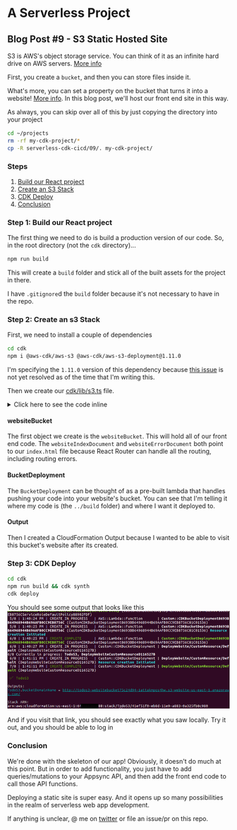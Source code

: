 # A Serverless Project

## Blog Post #9 - S3 Static Hosted Site

S3 is AWS's object storage service. You can think of it as an infinite hard drive on AWS servers. [More info](https://aws.amazon.com/s3/)

First, you create a `bucket`, and then you can store files inside it.

What's more, you can set a property on the bucket that turns it into a website! [More info](https://docs.aws.amazon.com/AmazonS3/latest/dev/WebsiteHosting.html). In this blog post, we'll host our front end site in this way.

As always, you can skip over all of this by just copying the directory into your project

```sh
cd ~/projects
rm -rf my-cdk-project/*
cp -R serverless-cdk-cicd/09/. my-cdk-project/
```

### Steps

1. [Build our React project](#build)
1. [Create an S3 Stack](#s3)
1. [CDK Deploy](#deploy)
1. [Conclusion](#conclusion)

### Step 1: Build our React project <a name="build"></a>

The first thing we need to do is build a production version of our code. So, in the root directory (not the `cdk` directory)...

```sh
npm run build
```

This will create a `build` folder and stick all of the built assets for the project in there.

I have `.gitignore`d the `build` folder because it's not necessary to have in the repo.

### Step 2: Create an s3 Stack <a name="s3"></a>

First, we need to install a couple of dependencies

```sh
cd cdk
npm i @aws-cdk/aws-s3 @aws-cdk/aws-s3-deployment@1.11.0
```

I'm specifying the `1.11.0` version of this dependency because [this issue](https://github.com/aws/aws-cdk/issues/4404) is not yet resolved as of the time that I'm writing this.

Then we create our [cdk/lib/s3.ts](cdk/lib/s3.ts) file.

<details><summary>Click here to see the code inline</summary><p>

```js
import cdk = require("@aws-cdk/core");
import s3 = require("@aws-cdk/aws-s3");
import s3deploy = require("@aws-cdk/aws-s3-deployment");

export class S3 extends cdk.Stack {
  constructor(scope: cdk.Construct, id: string, props?: cdk.StackProps) {
    super(scope, id, props);

    const websiteBucket = new s3.Bucket(this, "WebsiteBucket", {
      websiteIndexDocument: "index.html",
      websiteErrorDocument: "index.html",
      publicReadAccess: true
    });

    new s3deploy.BucketDeployment(this, "DeployWebsite", {
      sources: [s3deploy.Source.asset("../build")],
      destinationBucket: websiteBucket
    });

    new cdk.CfnOutput(this, "bucketUrl", {
      description: "bucketUrl",
      value:
        "http://" +
        websiteBucket.bucketName +
        ".s3-website-us-east-1.amazonaws.com/"
    });
  }
}
```

</p></details>

#### websiteBucket

The first object we create is the `websiteBucket`. This will hold all of our front end code. The `websiteIndexDocument` and `websiteErrorDocument` both point to our `index.html` file because React Router can handle all the routing, including routing errors.

#### BucketDeployment

The `BucketDeployment` can be thought of as a pre-built lambda that handles pushing your code into your website's bucket. You can see that I'm telling it where my code is (the `../build` folder) and where I want it deployed to.

#### Output

Then I created a CloudFormation Output because I wanted to be able to visit this bucket's website after its created.

### Step 3: CDK Deploy <a name="deploy"></a>

```sh
cd cdk
npm run build && cdk synth
cdk deploy
```

You should see some output that looks like this
![Deploy Website Bucket](../images/32_Deploy_Website_Bucket.png)

And if you visit that link, you should see exactly what you saw locally. Try it out, and you should be able to log in

### Conclusion <a name="conclusion"></a>

We're done with the skeleton of our app! Obviously, it doesn't do much at this point. But in order to add functionality, you just have to add queries/mutations to your Appsync API, and then add the front end code to call those API functions.

Deploying a static site is super easy. And it opens up so many possibilities in the realm of serverless web app development.

If anything is unclear, @ me on [twitter](https://twitter.com/murribu) or file an issue/pr on this repo.
